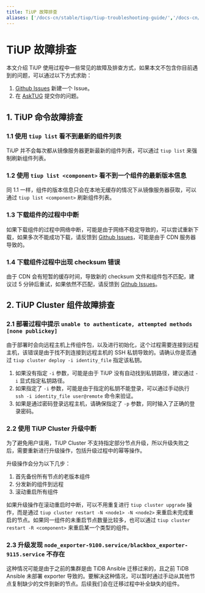 ```yaml
---
title: TiUP 故障排查
aliases: ['/docs-cn/stable/tiup/tiup-troubleshooting-guide/','/docs-cn/v4.0/tiup/tiup-troubleshooting-guide/']
---
```


# TiUP 故障排查

本文介绍 TiUP 使用过程中一些常见的故障及排查方式，如果本文不包含你目前遇到的问题，可以通过以下方式求助：

1. [Github Issues](https://github.com/pingcap/tiup/issues) 新建一个 Issue。
2. 在 [AskTUG](https://asktug.com/) 提交你的问题。

## 1. TiUP 命令故障排查

### 1.1 使用 `tiup list` 看不到最新的组件列表

TiUP 并不会每次都从镜像服务器更新最新的组件列表，可以通过 `tiup list` 来强制刷新组件列表。

### 1.2 使用 `tiup list <component>` 看不到一个组件的最新版本信息

同 1.1 一样，组件的版本信息只会在本地无缓存的情况下从镜像服务器获取，可以通过 `tiup list <component>` 刷新组件列表。

### 1.3 下载组件的过程中中断

如果下载组件的过程中网络中断，可能是由于网络不稳定导致的，可以尝试重新下载，如果多次不能成功下载，请反馈到 [Github Issues](https://github.com/pingcap/tiup/issues)，可能是由于 CDN 服务器导致的。

### 1.4 下载组件过程中出现 checksum 错误

由于 CDN 会有短暂的缓存时间，导致新的 checksum 文件和组件包不匹配，建议过 5 分钟后重试，如果依然不匹配，请反馈到 [Github Issues](https://github.com/pingcap/tiup/issues)。

## 2. TiUP Cluster 组件故障排查

### 2.1 部署过程中提示 `unable to authenticate, attempted methods [none publickey]`

由于部署时会向远程主机上传组件包，以及进行初始化，这个过程需要连接到远程主机，该错误是由于找不到连接到远程主机的 SSH 私钥导致的。请确认你是否通过 `tiup cluster deploy -i identity_file` 指定该私钥。

1. 如果没有指定 `-i` 参数，可能是由于 TiUP 没有自动找到私钥路径，建议通过 `-i` 显式指定私钥路径。
2. 如果指定了 `-i` 参数，可能是由于指定的私钥不能登录，可以通过手动执行 `ssh -i identity_file user@remote` 命令来验证。
3. 如果是通过密码登录远程主机，请确保指定了 `-p` 参数，同时输入了正确的登录密码。

### 2.2 使用 TiUP Cluster 升级中断

为了避免用户误用，TiUP Cluster 不支持指定部分节点升级，所以升级失败之后，需要重新进行升级操作，包括升级过程中的幂等操作。

升级操作会分为以下几步：

1. 首先备份所有节点的老版本组件
2. 分发新的组件到远程
3. 滚动重启所有组件

如果升级操作在滚动重启时中断，可以不用重复进行 `tiup cluster upgrade` 操作，而是通过 `tiup cluster restart -N <node1> -N <node2>` 来重启未完成重启的节点。如果同一组件的未重启节点数量比较多，也可以通过 `tiup cluster restart -R <component>` 来重启某一个类型的组件。

### 2.3 升级发现 `node_exporter-9100.service/blackbox_exporter-9115.service` 不存在

这种情况可能是由于之前的集群是由 TiDB Ansible 迁移过来的，且之前 TiDB Ansible 未部署 exporter 导致的。要解决这种情况，可以暂时通过手动从其他节点复制缺少的文件到新的节点。后续我们会在迁移过程中补全缺失的组件。
